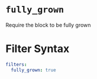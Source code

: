 # `fully_grown`

Require the block to be fully grown

# Filter Syntax
```yaml
filters:
  fully_grown: true
```
